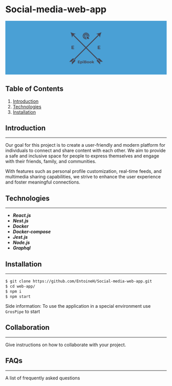# Social-media-web-app

![Screenshot](banner.png)

## Table of Contents
1. [Introduction](#Introduction)
2. [Technologies](#Technologies)
3. [Installation](#Installation)

## Introduction
***
  Our goal for this project is to create a user-friendly and modern platform for individuals to connect and share content with each other. We aim to provide a safe and     inclusive space for people to express themselves and engage with their friends, family, and communities.

  With features such as personal profile customization, real-time feeds, and multimedia sharing capabilities, we strive to enhance the user experience and foster           meaningful connections.

## Technologies
***
  - ***React.js***
  - ***Nest.js***
  - ***Docker***
  - ***Docker-compose***
  - ***Jest.js***
  - ***Node.js***
  - ***Graphql***

## Installation
***
  ```
  $ git clone https://github.com/EntoineH/Social-media-web-app.git
  $ cd web-app/
  $ npm i
  $ npm start
  ```
  
  Side information: To use the application in a special environment use ```GrosPipe``` to start
## Collaboration
***
Give instructions on how to collaborate with your project.

## FAQs
***
A list of frequently asked questions
